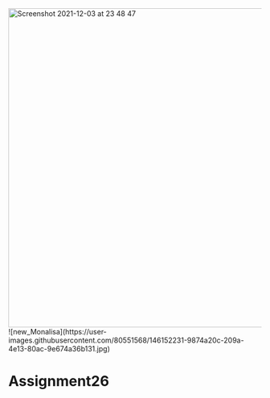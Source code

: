 <img width="635" alt="Screenshot 2021-12-03 at 23 48 47" src="https://user-images.githubusercontent.com/80551568/144668425-0df3f0eb-1591-4b94-953c-cc48d08cbbb7.png">
![new_Monalisa](https://user-images.githubusercontent.com/80551568/146152231-9874a20c-209a-4e13-80ac-9e674a36b131.jpg)

# Assignment26
